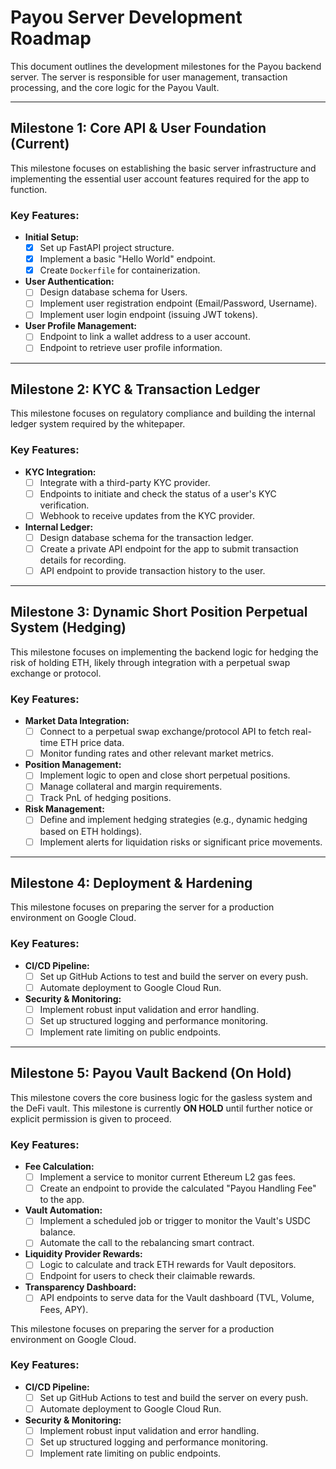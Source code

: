 # Payou Server Development Roadmap

This document outlines the development milestones for the Payou backend server. The server is responsible for user management, transaction processing, and the core logic for the Payou Vault.

---

## Milestone 1: Core API & User Foundation (Current)

This milestone focuses on establishing the basic server infrastructure and implementing the essential user account features required for the app to function.

### Key Features:

*   **Initial Setup:**
    *   [x] Set up FastAPI project structure.
    *   [x] Implement a basic "Hello World" endpoint.
    *   [x] Create `Dockerfile` for containerization.
*   **User Authentication:**
    *   [ ] Design database schema for Users.
    *   [ ] Implement user registration endpoint (Email/Password, Username).
    *   [ ] Implement user login endpoint (issuing JWT tokens).
*   **User Profile Management:**
    *   [ ] Endpoint to link a wallet address to a user account.
    *   [ ] Endpoint to retrieve user profile information.

---

## Milestone 2: KYC & Transaction Ledger

This milestone focuses on regulatory compliance and building the internal ledger system required by the whitepaper.

### Key Features:

*   **KYC Integration:**
    *   [ ] Integrate with a third-party KYC provider.
    *   [ ] Endpoints to initiate and check the status of a user's KYC verification.
    *   [ ] Webhook to receive updates from the KYC provider.
*   **Internal Ledger:**
    *   [ ] Design database schema for the transaction ledger.
    *   [ ] Create a private API endpoint for the app to submit transaction details for recording.
    *   [ ] API endpoint to provide transaction history to the user.

---

## Milestone 3: Dynamic Short Position Perpetual System (Hedging)

This milestone focuses on implementing the backend logic for hedging the risk of holding ETH, likely through integration with a perpetual swap exchange or protocol.

### Key Features:

*   **Market Data Integration:**
    *   [ ] Connect to a perpetual swap exchange/protocol API to fetch real-time ETH price data.
    *   [ ] Monitor funding rates and other relevant market metrics.
*   **Position Management:**
    *   [ ] Implement logic to open and close short perpetual positions.
    *   [ ] Manage collateral and margin requirements.
    *   [ ] Track PnL of hedging positions.
*   **Risk Management:**
    *   [ ] Define and implement hedging strategies (e.g., dynamic hedging based on ETH holdings).
    *   [ ] Implement alerts for liquidation risks or significant price movements.

---

## Milestone 4: Deployment & Hardening

This milestone focuses on preparing the server for a production environment on Google Cloud.

### Key Features:

*   **CI/CD Pipeline:**
    *   [ ] Set up GitHub Actions to test and build the server on every push.
    *   [ ] Automate deployment to Google Cloud Run.
*   **Security & Monitoring:**
    *   [ ] Implement robust input validation and error handling.
    *   [ ] Set up structured logging and performance monitoring.
    *   [ ] Implement rate limiting on public endpoints.

---

## Milestone 5: Payou Vault Backend (On Hold)

This milestone covers the core business logic for the gasless system and the DeFi vault. This milestone is currently **ON HOLD** until further notice or explicit permission is given to proceed.

### Key Features:

*   **Fee Calculation:**
    *   [ ] Implement a service to monitor current Ethereum L2 gas fees.
    *   [ ] Create an endpoint to provide the calculated "Payou Handling Fee" to the app.
*   **Vault Automation:**
    *   [ ] Implement a scheduled job or trigger to monitor the Vault's USDC balance.
    *   [ ] Automate the call to the rebalancing smart contract.
*   **Liquidity Provider Rewards:**
    *   [ ] Logic to calculate and track ETH rewards for Vault depositors.
    *   [ ] Endpoint for users to check their claimable rewards.
*   **Transparency Dashboard:**
    *   [ ] API endpoints to serve data for the Vault dashboard (TVL, Volume, Fees, APY).

This milestone focuses on preparing the server for a production environment on Google Cloud.

### Key Features:

*   **CI/CD Pipeline:**
    *   [ ] Set up GitHub Actions to test and build the server on every push.
    *   [ ] Automate deployment to Google Cloud Run.
*   **Security & Monitoring:**
    *   [ ] Implement robust input validation and error handling.
    *   [ ] Set up structured logging and performance monitoring.
    *   [ ] Implement rate limiting on public endpoints.
